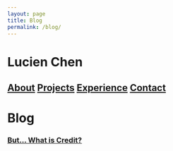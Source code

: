 ```yaml
---
layout: page
title: Blog
permalink: /blog/
---
```

# Lucien Chen

## [About](https://lucienqchen.github.io/) [Projects](https://lucienqchen.github.io/projects/) [Experience](https://lucienqchen.github.io/experience/) [Contact](https://lucienqchen.github.io/contact_me/)

# Blog

### [But... What is Credit?](https://lucienqchen.github.io/blog/intro-credit)